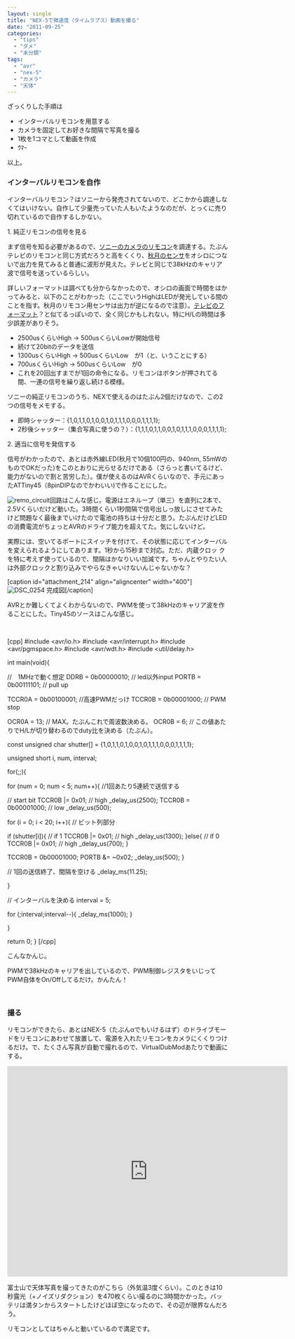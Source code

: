```yaml
---
layout: single
title: "NEX-5で微速度（タイムラプス）動画を撮る"
date: "2011-09-25"
categories: 
  - "tips"
  - "ダメ"
  - "未分類"
tags: 
  - "avr"
  - "nex-5"
  - "カメラ"
  - "天体"
---
```


ざっくりした手順は

- インターバルリモコンを用意する
- カメラを固定してお好きな間隔で写真を撮る
- 1枚を1コマとして動画を作成
- ｳﾏｰ

以上。

### インターバルリモコンを自作

インターバルリモコン？はソニーから発売されてないので、どこかから調達しなくてはいけない。自作して少量売っていた人もいたようなのだが、とっくに売り切れているので自作するしかない。

1\. 純正リモコンの信号を見る

まず信号を知る必要があるので、[ソニーのカメラのリモコン](http://www.sony.jp/ichigan/products/RMT-DSLR1/)を調達する。たぶんテレビのリモコンと同じ方式だろうと高をくくり、[秋月のセンサ](http://akizukidenshi.com/catalog/g/gI-01570/)をオシロにつないで出力を見てみると普通に波形が見えた。テレビと同じで38kHzのキャリア波で信号を送っているらしい。

詳しいフォーマットは調べても分からなかったので、オシロの画面で時間をはかってみると、以下のことがわかった（ここでいうHighはLEDが発光している間のことを指す。秋月のリモコン用センサは出力が逆になるので注意）。[テレビのフォーマット](http://naruken.cweb.tk/labo/ir_rimocon/index.html)？と似てるっぽいので、全く同じかもしれない。特にH/Lの時間は多少誤差がありそう。

- 2500usくらいHigh -> 500usくらいLowが開始信号
- 続けて20bitのデータを送信
- 1300usくらいHigh -> 500usくらいLow　が1（と、いうことにする）
- 700usくらいHigh -> 500usくらいLow　が0
- これを20回出すまでが1回の命令になる。リモコンはボタンが押されてる間、一連の信号を繰り返し続ける模様。

ソニーの純正リモコンのうち、NEXで使えるのはたぶん2個だけなので、この2つの信号をメモする。

- 即時シャッター：{1,0,1,1,0,1,0,0,1,0,1,1,1,0,0,0,1,1,1,1};
- 2秒後シャッター（集合写真に使うの？）：{1,1,1,0,1,1,0,0,1,0,1,1,1,0,0,0,1,1,1,1};

2\. 適当に信号を発信する

信号がわかったので、あとは赤外線LED(秋月で10個100円の、940nm, 55mWのものでOKだった)をこのとおりに光らせるだけである（さらっと書いてるけど、能力がないので割と苦労した）。僕が使えるのはAVRくらいなので、手元にあったATTiny45（8pinDIPなのでかわいい)で作ることにした。

![](https://blog.naotaco.com/assets/images/posts/2011/09/cir.png "remo_circuit")回路はこんな感じ。電源はエネループ（単三）を直列に2本で、2.5Vくらいだけど動いた。3時間くらい1秒間隔で信号出しっ放しにさせてみたけど問題なく最後までいけたので電池の持ちは十分だと思う。たぶんだけどLEDの消費電流がちょっとAVRのドライブ能力を超えてた。気にしないけど。

実際には、空いてるポートにスイッチを付けて、その状態に応じてインターバルを変えられるようにしてあります。1秒から15秒まで対応。ただ、内蔵クロッ クを特に考えず使っているので、間隔はかなりいい加減です。ちゃんとやりたい人は外部クロックと割り込みでやらなきゃいけないんじゃないかな？

\[caption id="attachment\_214" align="aligncenter" width="400"\]![](https://blog.naotaco.com/assets/images/posts/2011/09/DSC_0254-400x300.jpg "DSC_0254") 完成図\[/caption\]

AVRとか難しくてよくわからないので、PWMを使って38kHzのキャリア波を作ることにした。Tiny45のソースはこんな感じ。

 

\[cpp\] #include <avr/io.h> #include <avr/interrupt.h> #include <avr/pgmspace.h> #include <avr/wdt.h> #include <util/delay.h>

int main(void){

//　1MHzで動く想定 DDRB = 0b00000010; // led以外input PORTB = 0b00111101; // pull up

TCCR0A = 0b00100001; //高速PWMだっけ TCCR0B = 0b00001000; // PWM stop

OCR0A = 13; // MAX。たぶんこれで周波数決める。 OCR0B = 6; // この値あたりでH/Lが切り替わるのでduty比を決める（たぶん）。

const unsigned char shutter\[\] = {1,0,1,1,0,1,0,0,1,0,1,1,1,0,0,0,1,1,1,1};

unsigned short i, num, interval;

for(;;){

for (num = 0; num < 5; num++){ //1回あたり5連続で送信する

// start bit TCCR0B |= 0x01; // high \_delay\_us(2500); TCCR0B = 0b00001000; // low \_delay\_us(500);

for (i = 0; i < 20; i++){ // ビット列部分

if (shutter\[i\]){ // if 1 TCCR0B |= 0x01; // high \_delay\_us(1300); }else{ // if 0 TCCR0B |= 0x01; // high \_delay\_us(700); }

TCCR0B = 0b00001000; PORTB &amp;= ~0x02; \_delay\_us(500); }

// 1回の送信終了、間隔を空ける \_delay\_ms(11.25);

}

// インターバルを決める interval = 5;

for (;interval;interval--){ \_delay\_ms(1000); }

}

return 0; } \[/cpp\]

こんなかんじ。

PWMで38kHzのキャリアを出しているので、PWM制御レジスタをいじってPWM自体をOn/Offしてるだけ。かんたん！

 

### 撮る

リモコンができたら、あとはNEX-5（たぶんαでもいけるはず）のドライブモードをリモコンにあわせて放置して、電源を入れたリモコンをカメラにくくりつけるだけ。で、たくさん写真が自動で撮れるので、VirtualDubModあたりで動画にする。 

<iframe src="http://www.youtube.com/embed/QpQCJ7ZA9g4?rel=0&amp;hd=1" width="640" height="480" frameborder="0"></iframe>

富士山で天体写真を撮ってきたのがこちら（外気温3度くらい）。このときは10秒露光（+ノイズリダクション）を470枚くらい撮るのに3時間かかった。バッテリは満タンからスタートしたけどほぼ空になったので、その辺が限界なんだろう。

リモコンとしてはちゃんと動いているので満足です。
